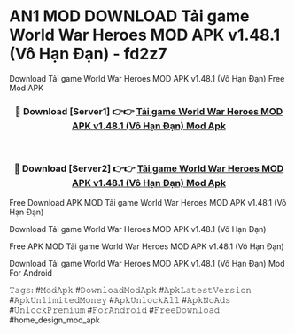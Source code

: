 # AN1 MOD DOWNLOAD Tải game World War Heroes MOD APK v1.48.1 (Vô Hạn Đạn) - fd2z7
Download Tải game World War Heroes MOD APK v1.48.1 (Vô Hạn Đạn) Free Mod APK

<div align="center">
<h3>🔴 Download [Server1] 👉👉 <a href="https://apk-comot.site?title=Tải_game_World_War_Heroes_MOD_APK_v1.48.1_(Vô_Hạn_Đạn)">Tải game World War Heroes MOD APK v1.48.1 (Vô Hạn Đạn) Mod Apk</a></h3><br>

<h3>🔴 Download [Server2] 👉👉 <a href="https://apk-comot.site?title=Tải_game_World_War_Heroes_MOD_APK_v1.48.1_(Vô_Hạn_Đạn)">Tải game World War Heroes MOD APK v1.48.1 (Vô Hạn Đạn) Mod Apk</a></h3>
</div>


Free Download APK MOD Tải game World War Heroes MOD APK v1.48.1 (Vô Hạn Đạn)

Download Tải game World War Heroes MOD APK v1.48.1 (Vô Hạn Đạn) 

Free APK MOD Tải game World War Heroes MOD APK v1.48.1 (Vô Hạn Đạn) 

Download Tải game World War Heroes MOD APK v1.48.1 (Vô Hạn Đạn) Mod For Android

𝚃𝚊𝚐𝚜: #𝙼𝚘𝚍𝙰𝚙𝚔 #𝙳𝚘𝚠𝚗𝚕𝚘𝚊𝚍𝙼𝚘𝚍𝙰𝚙𝚔 #𝙰𝚙𝚔𝙻𝚊𝚝𝚎𝚜𝚝𝚅𝚎𝚛𝚜𝚒𝚘𝚗 #𝙰𝚙𝚔𝚄𝚗𝚕𝚒𝚖𝚒𝚝𝚎𝚍𝙼𝚘𝚗𝚎𝚢 #𝙰𝚙𝚔𝚄𝚗𝚕𝚘𝚌𝚔𝙰𝚕𝚕 #𝙰𝚙𝚔𝙽𝚘𝙰𝚍𝚜 #𝚄𝚗𝚕𝚘𝚌𝚔𝙿𝚛𝚎𝚖𝚒𝚞𝚖 #𝙵𝚘𝚛𝙰𝚗𝚍𝚛𝚘𝚒𝚍 #𝙵𝚛𝚎𝚎𝙳𝚘𝚠𝚗𝚕𝚘𝚊𝚍 #home_design_mod_apk